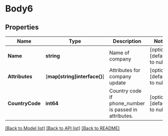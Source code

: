 # Body6

## Properties
Name | Type | Description | Notes
------------ | ------------- | ------------- | -------------
**Name** | **string** | Name of company | [optional] [default to null]
**Attributes** | [**map[string]interface{}**] | Attributes for company update | [optional] [default to null]
**CountryCode** | **int64** | Country code if phone_number is passed in attributes. | [optional] [default to null]

[[Back to Model list]](../README.md#documentation-for-models) [[Back to API list]](../README.md#documentation-for-api-endpoints) [[Back to README]](../README.md)


